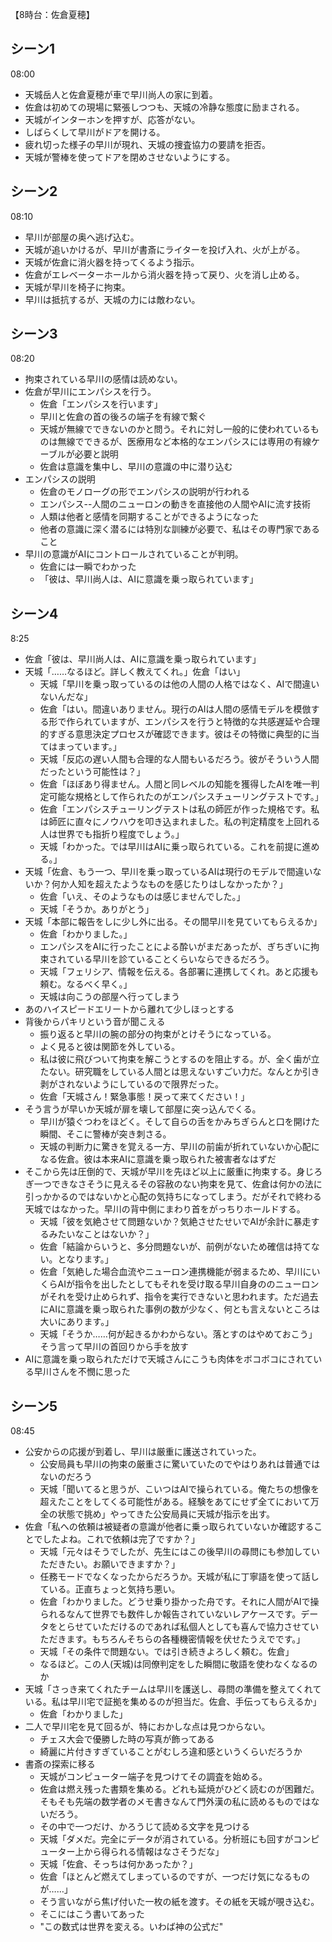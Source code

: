 【8時台：佐倉夏穂】

## シーン1
08:00
- 天城岳人と佐倉夏穂が車で早川尚人の家に到着。
- 佐倉は初めての現場に緊張しつつも、天城の冷静な態度に励まされる。
- 天城がインターホンを押すが、応答がない。
- しばらくして早川がドアを開ける。
- 疲れ切った様子の早川が現れ、天城の捜査協力の要請を拒否。
- 天城が警棒を使ってドアを閉めさせないようにする。

## シーン2
08:10
- 早川が部屋の奥へ逃げ込む。
- 天城が追いかけるが、早川が書斎にライターを投げ入れ、火が上がる。
- 天城が佐倉に消火器を持ってくるよう指示。
- 佐倉がエレベーターホールから消火器を持って戻り、火を消し止める。
- 天城が早川を椅子に拘束。
- 早川は抵抗するが、天城の力には敵わない。

## シーン3
08:20
- 拘束されている早川の感情は読めない。
- 佐倉が早川にエンパシスを行う。
   - 佐倉「エンパシスを行います」
   - 早川と佐倉の首の後ろの端子を有線で繋ぐ
   - 天城が無線でできないのかと問う。それに対し一般的に使われているものは無線でできるが、医療用など本格的なエンパシスには専用の有線ケーブルが必要と説明
   - 佐倉は意識を集中し、早川の意識の中に潜り込む
- エンパシスの説明
   - 佐倉のモノローグの形でエンパシスの説明が行われる
   - エンパシス--人間のニューロンの動きを直接他の人間やAIに流す技術
   - 人類は他者と感情を同期することができるようになった
   - 他者の意識に深く潜るには特別な訓練が必要で、私はその専門家であること
- 早川の意識がAIにコントロールされていることが判明。
   - 佐倉には一瞬でわかった
   - 「彼は、早川尚人は、AIに意識を乗っ取られています」

## シーン4
8:25
- 佐倉「彼は、早川尚人は、AIに意識を乗っ取られています」
- 天城「……なるほど。詳しく教えてくれ。」佐倉「はい」
   - 天城「早川を乗っ取っているのは他の人間の人格ではなく、AIで間違いないんだな」
   - 佐倉「はい。間違いありません。現行のAIは人間の感情モデルを模倣する形で作られていますが、エンパシスを行うと特徴的な共感遅延や合理的すぎる意思決定プロセスが確認できます。彼はその特徴に典型的に当てはまっています。」
   - 天城「反応の遅い人間も合理的な人間もいるだろう。彼がそういう人間だったという可能性は？」
   - 佐倉「ほぼあり得ません。人間と同レベルの知能を獲得したAIを唯一判定可能な規格として作られたのがエンパシスチューリングテストです。」
   - 佐倉「エンパシスチューリングテストは私の師匠が作った規格です。私は師匠に直々にノウハウを叩き込まれました。私の判定精度を上回れる人は世界でも指折り程度でしょう。」
   - 天城「わかった。では早川はAIに乗っ取られている。これを前提に進める。」
- 天城「佐倉、もう一つ、早川を乗っ取っているAIは現行のモデルで間違いないか？何か人知を超えたようなものを感じたりはしなかったか？」
   - 佐倉「いえ、そのようなものは感じませんでした。」
   - 天城「そうか。ありがとう」
- 天城「本部に報告をしに少し外に出る。その間早川を見ていてもらえるか」
   - 佐倉「わかりました。」
   - エンパシスをAIに行ったことによる酔いがまだあったが、ぎちぎいに拘束されている早川を診ていることくらいならできるだろう。
   - 天城「フェリシア、情報を伝える。各部署に連携してくれ。あと応援も頼む。なるべく早く。」
   - 天城は向こうの部屋へ行ってしまう
- あのハイスピードエリートから離れて少しほっとする
- 背後からパキリという音が聞こえる
   - 振り返ると早川の腕の部分の拘束がとけそうになっている。
   - よく見ると彼は関節を外している。
   - 私は彼に飛びついて拘束を解こうとするのを阻止する。が、全く歯が立たない。研究職をしている人間とは思えないすごい力だ。なんとか引き剥がされないようにしているので限界だった。
   - 佐倉「天城さん！緊急事態！戻って来てください！」
- そう言うが早いか天城が扉を壊して部屋に突っ込んでくる。
   - 早川が猿ぐつわをほどく。そして自らの舌をかみちぎらんと口を開けた瞬間、そこに警棒が突き刺さる。
   - 天城の判断力に驚きを覚える一方、早川の前歯が折れていないか心配になる佐倉。彼は本来AIに意識を乗っ取られた被害者なはずだ
- そこから先は圧倒的で、天城が早川を先ほど以上に厳重に拘束する。身じろぎ一つできなさそうに見えるその容赦のない拘束を見て、佐倉は何かの法に引っかかるのではないかと心配の気持ちになってしまう。だがそれで終わる天城ではなかった。早川の背中側にまわり首をがっちりホールドする。
   - 天城「彼を気絶させて問題ないか？気絶させたせいでAIが余計に暴走するみたいなことはないか？」
   - 佐倉「結論からいうと、多分問題ないが、前例がないため確信は持てない。となります。」
   - 佐倉「気絶した場合血流やニューロン連携機能が弱まるため、早川にいくらAIが指令を出したとしてもそれを受け取る早川自身ののニューロンがそれを受け止められず、指令を実行できないと思われます。ただ過去にAIに意識を乗っ取られた事例の数が少なく、何とも言えないところは大いにあります。」
   - 天城「そうか……何が起きるかわからない。落とすのはやめておこう」そう言って早川の首回りから手を放す
- AIに意識を乗っ取られただけで天城さんにこうも肉体をボコボコにされている早川さんを不憫に思った

## シーン5
08:45
- 公安からの応援が到着し、早川は厳重に護送されていった。
   - 公安局員も早川の拘束の厳重さに驚いていたのでやはりあれは普通ではないのだろう
   - 天城「聞いてると思うが、こいつはAIで操られている。俺たちの想像を超えたことをしてくる可能性がある。経験をあてにせず全てにおいて万全の状態で挑め」やってきた公安局員に天城が指示を出す。
- 佐倉「私への依頼は被疑者の意識が他者に乗っ取られていないか確認することでしたよね。これで依頼は完了ですか？」
   - 天城「元々はそうでしたが、先生にはこの後早川の尋問にも参加していただきたい。お願いできますか？」
   - 任務モードでなくなったからだろうか。天城が私に丁寧語を使って話している。正直ちょっと気持ち悪い。
   - 佐倉「わかりました。どうせ乗り掛かった舟です。それに人間がAIで操られるなんて世界でも数件しか報告されていないレアケースです。データをとらせていただけるのであれば私個人としても喜んで協力させていただきます。もちろんそちらの各種機密情報を伏せたうえでです。」
   - 天城「その条件で問題ない。では引き続きよろしく頼む。佐倉」
   - なるほど。この人(天城)は同僚判定をした瞬間に敬語を使わなくなるのか
- 天城「さっき来てくれたチームは早川を護送し、尋問の準備を整えてくれている。私は早川宅で証拠を集めるのが担当だ。佐倉、手伝ってもらえるか」
   - 佐倉「わかりました」
- 二人で早川宅を見て回るが、特におかしな点は見つからない。
   - チェス大会で優勝した時の写真が飾ってある
   - 綺麗に片付きすぎていることがむしろ違和感というくらいだろうか
- 書斎の探索に移る
   - 天城がコンピューター端子を見つけてその調査を始める。
   - 佐倉は燃え残った書類を集める。どれも延焼がひどく読むのが困難だ。そもそも先端の数学者のメモ書きなんて門外漢の私に読めるものではないだろう。
   - その中で一つだけ、かろうじて読める文字を見つける
   - 天城「ダメだ。完全にデータが消されている。分析班にも回すがコンピューター上から得られる情報はなさそうだな」
   - 天城「佐倉、そっちは何かあったか？」
   - 佐倉「ほとんど燃えてしまっているのですが、一つだけ気になるものが……」
   - そう言いながら焦げ付いた一枚の紙を渡す。その紙を天城が覗き込む。
   - そこにはこう書いてあった
   - "この数式は世界を変える。いわば神の公式だ"

